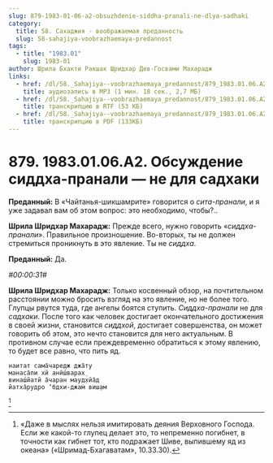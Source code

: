 ```yaml
---
slug: 879-1983-01-06-a2-obsuzhdenie-siddha-pranali-ne-dlya-sadhaki
category:
  title: 58. Сахаджия - воображаемая преданность
  slug: 58-sahajiya-voobrazhaemaya-predannost
tags:
  - title: "1983.01"
    slug: 1983-01
author: Шрила Бхакти Ракшак Шридхар Дев-Госвами Махарадж
links:
  - href: /dl/58._Sahajiya--voobrazhaemaya_predannost/879_1983.01.06.A2_SridharMj_Obsujdenie_sidha-pranali_ne_dlya_sadhaki.mp3
    title: аудиозапись в MP3 (1 мин. 18 сек., 2,7 МБ)
  - href: /dl/58._Sahajiya--voobrazhaemaya_predannost/879_1983.01.06.A2_SridharMj_Obsujdenie_sidha-pranali_ne_dlya_sadhaki.rtf
    title: транскрипцию в RTF (53 КБ)
  - href: /dl/58._Sahajiya--voobrazhaemaya_predannost/879_1983.01.06.A2_SridharMj_Obsujdenie_sidha-pranali_ne_dlya_sadhaki.pdf
    title: транскрипцию в PDF (133КБ)
---
```


# 879. 1983.01.06.A2. Обсуждение сиддха-пранали — не для садхаки

**Преданный:** В «Чайтанья-шикшамрите» говорится о *сита-пранали*, и я уже задавал вам об этом вопрос: это необходимо, чтобы?..

**Шрила Шридхар Махарадж:** Прежде всего, нужно говорить «*сиддха-пранали*». Правильное произношение. Во-вторых, ты не должен стремиться проникнуть в это явление. Ты не *сиддха*.

**Преданный:** Да.

*#00:00:31#*

**Шрила Шридхар Махарадж:** Только косвенный обзор, на почтительном расстоянии можно бросить взгляд на это явление, но не более того. Глупцы рвутся туда, где ангелы боятся ступить. *Сиддха-пранали* не для *садхаки*. После того как человек достигает окончательного достижения в своей жизни, становится *сиддхой*, достигает совершенства, он может говорить об этом, это нечто становится для него актуальным. В противном случае если преждевременно обратиться к этому явлению, то будет все равно, что пить яд.

    наитат сама̄чаредж джа̄ту
    манаса̄пи хй анӣш́варах̣
    винаш́йатй а̄чаран мауд̣хйа̄д
    йатха̄рудро ‘бдхи-джам̇ виш̣ам
[^_ftn1]



[^_ftn1]: «Даже в мыслях нельзя имитировать деяния Верховного Господа. Если же какой-то глупец делает это, то непременно погибнет, в точности как гибнет тот, кто подражает Шиве, выпившему яд из океана» («Шримад-Бхагаватам», 10.33.30).

